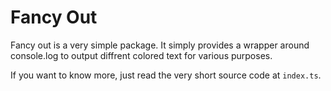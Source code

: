 # Fancy Out

Fancy out is a very simple package. It simply provides a wrapper around console.log to output diffrent colored text for various purposes.

If you want to know more, just read the very short source code at `index.ts`.
